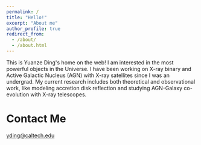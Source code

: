 ```yaml
---
permalink: /
title: "Hello!"
excerpt: "About me"
author_profile: true
redirect_from: 
  - /about/
  - /about.html
---
```


This is Yuanze Ding's home on the web! I am interested in the most powerful objects in the Universe. I have been working on X-ray binary and Active Galactic Nucleus (AGN) with X-ray satellites since I was an undergrad. My current research includes both theoretical and observational work, like modeling accretion disk reflection and studying AGN-Galaxy co-evolution with X-ray telescopes.

Contact Me
======
yding@caltech.edu
